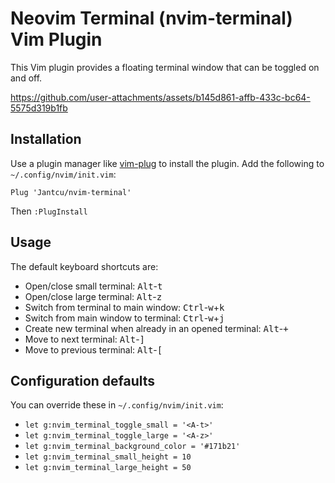 # Neovim Terminal (nvim-terminal) Vim Plugin

This Vim plugin provides a floating terminal window that can be toggled on and off.



https://github.com/user-attachments/assets/b145d861-affb-433c-bc64-5575d319b1fb



## Installation

Use a plugin manager like [vim-plug](https://github.com/junegunn/vim-plug) to install the plugin. Add the following to `~/.config/nvim/init.vim`:

```vim
Plug 'Jantcu/nvim-terminal'
```

Then `:PlugInstall`

## Usage

The default keyboard shortcuts are:
- Open/close small terminal: <kbd>Alt</kbd>-<kbd>t</kbd>
- Open/close large terminal: <kbd>Alt</kbd>-<kbd>z</kbd>
- Switch from terminal to main window: <kbd>Ctrl</kbd>-<kbd>w</kbd>+<kbd>k</kbd>
- Switch from main window to terminal: <kbd>Ctrl</kbd>-<kbd>w</kbd>+<kbd>j</kbd>
- Create new terminal when already in an opened terminal: <kbd>Alt</kbd>-<kbd>+</kbd>
- Move to next terminal: <kbd>Alt</kbd>-<kbd>]</kbd>
- Move to previous terminal: <kbd>Alt</kbd>-<kbd>[</kbd>

## Configuration defaults

You can override these in `~/.config/nvim/init.vim`:
- `let g:nvim_terminal_toggle_small = '<A-t>'`
- `let g:nvim_terminal_toggle_large = '<A-z>'`
- `let g:nvim_terminal_background_color = '#171b21'`
- `let g:nvim_terminal_small_height = 10`
- `let g:nvim_terminal_large_height = 50`
